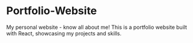 # Portfolio-Website
My personal website - know all about me! This is a portfolio website built with React, showcasing my projects and skills.